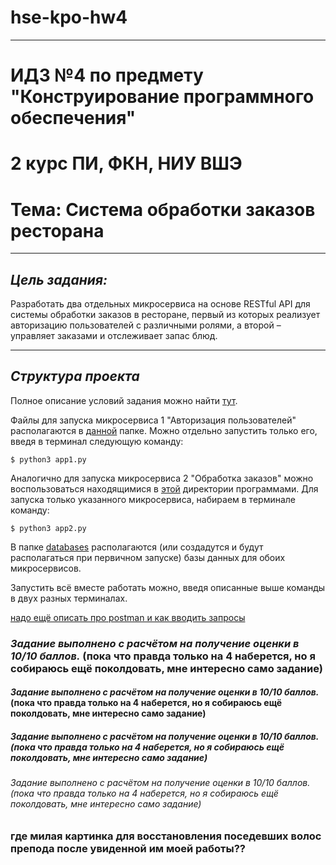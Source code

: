 # hse-kpo-hw4

---
# ИДЗ №4 по предмету "Конструирование программного обеспечения"

# 2 курс ПИ, ФКН, НИУ ВШЭ

# Тема: Система обработки заказов ресторана

---

## *Цель задания:*

Разработать два отдельных микросервиса на основе RESTful API для системы обработки заказов в ресторане, первый из которых реализует авторизацию пользователей с различными ролями, а второй – управляет заказами и отслеживает запас блюд.

---

## *Структура проекта*

Полное описание условий задания можно найти [тут](https://github.com/kamilarakhimova/hse-kpo-hw4/blob/main/Условие%20дз4-КПО-2023.pdf).

Файлы для запуска микросервиса 1 "Авторизация пользователей" располагаются в [данной](https://github.com/kamilarakhimova/hse-kpo-hw4/blob/main/enter) папке. Можно отдельно запустить только его, введя в терминал следующую команду:

```
$ python3 app1.py
```

Аналогично для запуска микросервиса 2 "Обработка заказов" можно воспользоваться находящимися в [этой](https://github.com/kamilarakhimova/hse-kpo-hw4/blob/main/orders) директории программами. Для запуска только указанного микросервиса, набираем в терминале команду:

```
$ python3 app2.py
```

В папке [databases](https://github.com/kamilarakhimova/hse-kpo-hw4/blob/main/databases) располагаются (или создадутся и будут располагаться при первичном запуске) базы данных для обоих микросервисов.

Запустить всё вместе работать можно, введя описанные выше команды в двух разных терминалах.

[надо ещё описать про postman и как вводить запросы]()

### *Задание выполнено с расчётом на получение оценки в 10/10 баллов.* (пока что правда только на 4 наберется, но я собираюсь ещё поколдовать, мне интересно само задание)

#### *Задание выполнено с расчётом на получение оценки в 10/10 баллов.* (пока что правда только на 4 наберется, но я собираюсь ещё поколдовать, мне интересно само задание)

##### *Задание выполнено с расчётом на получение оценки в 10/10 баллов.* (пока что правда только на 4 наберется, но я собираюсь ещё поколдовать, мне интересно само задание)

###### *Задание выполнено с расчётом на получение оценки в 10/10 баллов.* (пока что правда только на 4 наберется, но я собираюсь ещё поколдовать, мне интересно само задание)

### где милая картинка для восстановления поседевших волос препода после увиденной им моей работы??
